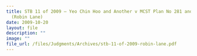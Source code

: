 ```yaml
---
title: STB 11 of 2009 – Yeo Chin Hoo and Another v MCST Plan No 281 and Another
  (Robin Lane)
date: 2009-10-20
layout: file
description: ""
image: ""
file_url: /files/Judgments/Archives/stb-11-of-2009-robin-lane.pdf
---
```


